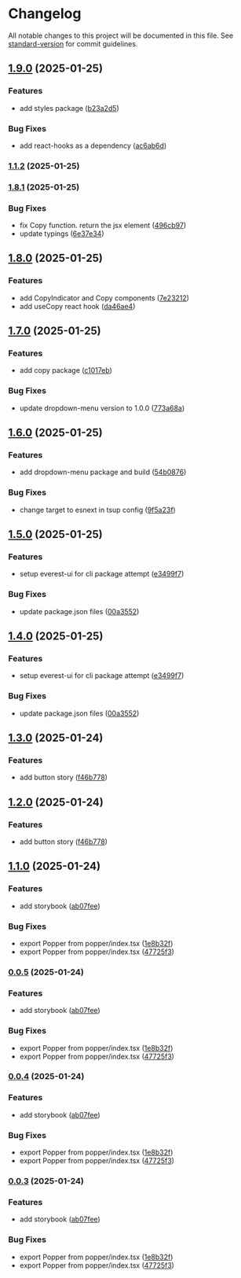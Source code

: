 # Changelog

All notable changes to this project will be documented in this file. See [standard-version](https://github.com/conventional-changelog/standard-version) for commit guidelines.

## [1.9.0](https://github.com/ZeynalliZeynal/everest-ui/compare/v1.8.1...v1.9.0) (2025-01-25)


### Features

* add styles package ([b23a2d5](https://github.com/ZeynalliZeynal/everest-ui/commit/b23a2d53aeb4eed0abf39308ad0e922619ad40f8))


### Bug Fixes

* add react-hooks as a dependency ([ac6ab6d](https://github.com/ZeynalliZeynal/everest-ui/commit/ac6ab6d6a0b37160902e9ededf1271e1246541a6))

### [1.1.2](https://github.com/ZeynalliZeynal/everest-ui/compare/v1.5.0...v1.1.2) (2025-01-25)

### [1.8.1](https://github.com/ZeynalliZeynal/everest-ui/compare/v1.0.6...v1.8.1) (2025-01-25)


### Bug Fixes

* fix Copy function. return the jsx element ([496cb97](https://github.com/ZeynalliZeynal/everest-ui/commit/496cb97c721d96f97095d90f1cad3d0b47dc370b))
* update typings ([6e37e34](https://github.com/ZeynalliZeynal/everest-ui/commit/6e37e348eb49ccd61a88dfef5eb46ff7c9baec34))

## [1.8.0](https://github.com/ZeynalliZeynal/everest-ui/compare/v1.7.0...v1.8.0) (2025-01-25)


### Features

* add CopyIndicator and Copy components ([7e23212](https://github.com/ZeynalliZeynal/everest-ui/commit/7e23212eb878a3805774f5d7b6bcce51233deba1))
* add useCopy react hook ([da46ae4](https://github.com/ZeynalliZeynal/everest-ui/commit/da46ae44e9a9e61bf661b578c228dac09a7c54a4))

## [1.7.0](https://github.com/ZeynalliZeynal/everest-ui/compare/v1.6.0...v1.7.0) (2025-01-25)


### Features

* add copy package ([c1017eb](https://github.com/ZeynalliZeynal/everest-ui/commit/c1017eb3dd29730887438d4ea7bedef734ad204a))


### Bug Fixes

* update dropdown-menu version to 1.0.0 ([773a68a](https://github.com/ZeynalliZeynal/everest-ui/commit/773a68af24606cf91f2fa47c282f4668c4b2d3f3))

## [1.6.0](https://github.com/ZeynalliZeynal/everest-ui/compare/v1.0.2...v1.6.0) (2025-01-25)


### Features

* add dropdown-menu package and build ([54b0876](https://github.com/ZeynalliZeynal/everest-ui/commit/54b0876c7de57700fee97255a3d012137100978c))


### Bug Fixes

* change target to esnext in tsup config ([9f5a23f](https://github.com/ZeynalliZeynal/everest-ui/commit/9f5a23fb742350e629f06799be9def9b6098b9b4))

## [1.5.0](https://github.com/ZeynalliZeynal/everest-ui/compare/v1.3.0...v1.5.0) (2025-01-25)


### Features

* setup everest-ui for cli package attempt ([e3499f7](https://github.com/ZeynalliZeynal/everest-ui/commit/e3499f732100586a238e232a90775510bcde46e2))


### Bug Fixes

* update package.json files ([00a3552](https://github.com/ZeynalliZeynal/everest-ui/commit/00a35524d36f67db562b14b19474f9f36d446dc4))

## [1.4.0](https://github.com/ZeynalliZeynal/everest-ui/compare/v1.0.1...v1.4.0) (2025-01-25)


### Features

* setup everest-ui for cli package attempt ([e3499f7](https://github.com/ZeynalliZeynal/everest-ui/commit/e3499f732100586a238e232a90775510bcde46e2))


### Bug Fixes

* update package.json files ([00a3552](https://github.com/ZeynalliZeynal/everest-ui/commit/00a35524d36f67db562b14b19474f9f36d446dc4))

## [1.3.0](https://github.com/ZeynalliZeynal/everest-ui/compare/v1.1.0...v1.3.0) (2025-01-24)


### Features

* add button story ([f46b778](https://github.com/ZeynalliZeynal/everest-ui/commit/f46b77816a0fe0284e2915040a2cca9b04c53f84))

## [1.2.0](https://github.com/ZeynalliZeynal/everest-ui/compare/v1.1.0...v1.2.0) (2025-01-24)


### Features

* add button story ([f46b778](https://github.com/ZeynalliZeynal/everest-ui/commit/f46b77816a0fe0284e2915040a2cca9b04c53f84))

## [1.1.0](https://github.com/ZeynalliZeynal/everest-ui/compare/v1.2.0...v1.1.0) (2025-01-24)


### Features

* add storybook ([ab07fee](https://github.com/ZeynalliZeynal/everest-ui/commit/ab07feefef2ee7a6c780734474631c5d9027c473))


### Bug Fixes

* export Popper from popper/index.tsx ([1e8b32f](https://github.com/ZeynalliZeynal/everest-ui/commit/1e8b32f6fd695c70c77969cf4904d18876939617))
* export Popper from popper/index.tsx ([47725f3](https://github.com/ZeynalliZeynal/everest-ui/commit/47725f3de812e89572d56bcf030669c5df04b084))

### [0.0.5](https://github.com/ZeynalliZeynal/everest-ui/compare/v1.2.0...v0.0.5) (2025-01-24)


### Features

* add storybook ([ab07fee](https://github.com/ZeynalliZeynal/everest-ui/commit/ab07feefef2ee7a6c780734474631c5d9027c473))


### Bug Fixes

* export Popper from popper/index.tsx ([1e8b32f](https://github.com/ZeynalliZeynal/everest-ui/commit/1e8b32f6fd695c70c77969cf4904d18876939617))
* export Popper from popper/index.tsx ([47725f3](https://github.com/ZeynalliZeynal/everest-ui/commit/47725f3de812e89572d56bcf030669c5df04b084))

### [0.0.4](https://github.com/ZeynalliZeynal/everest-ui/compare/v1.2.0...v0.0.4) (2025-01-24)


### Features

* add storybook ([ab07fee](https://github.com/ZeynalliZeynal/everest-ui/commit/ab07feefef2ee7a6c780734474631c5d9027c473))


### Bug Fixes

* export Popper from popper/index.tsx ([1e8b32f](https://github.com/ZeynalliZeynal/everest-ui/commit/1e8b32f6fd695c70c77969cf4904d18876939617))
* export Popper from popper/index.tsx ([47725f3](https://github.com/ZeynalliZeynal/everest-ui/commit/47725f3de812e89572d56bcf030669c5df04b084))

### [0.0.3](https://github.com/ZeynalliZeynal/everest-ui/compare/v1.2.0...v0.0.3) (2025-01-24)


### Features

* add storybook ([ab07fee](https://github.com/ZeynalliZeynal/everest-ui/commit/ab07feefef2ee7a6c780734474631c5d9027c473))


### Bug Fixes

* export Popper from popper/index.tsx ([1e8b32f](https://github.com/ZeynalliZeynal/everest-ui/commit/1e8b32f6fd695c70c77969cf4904d18876939617))
* export Popper from popper/index.tsx ([47725f3](https://github.com/ZeynalliZeynal/everest-ui/commit/47725f3de812e89572d56bcf030669c5df04b084))
